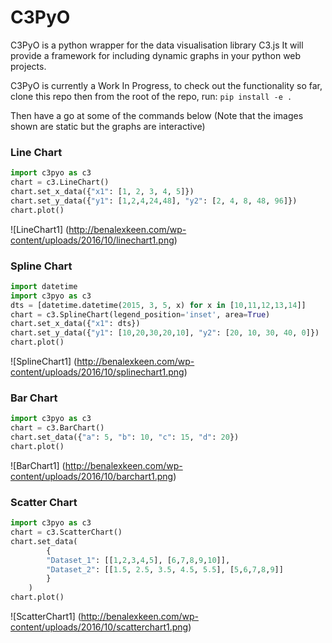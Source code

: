 # C3PyO
C3PyO is a python wrapper for the data visualisation library C3.js
It will provide a framework for including dynamic graphs in your python web projects.

C3PyO is currently a Work In Progress, to check out the functionality so far, clone this repo then from the root of the repo, run:
`pip install -e .`

Then have a go at some of the commands below (Note that the images shown are static but the graphs are interactive)

### Line Chart

```python
import c3pyo as c3
chart = c3.LineChart()
chart.set_x_data({"x1": [1, 2, 3, 4, 5]})
chart.set_y_data({"y1": [1,2,4,24,48], "y2": [2, 4, 8, 48, 96]})
chart.plot()
```
![LineChart1]
(http://benalexkeen.com/wp-content/uploads/2016/10/linechart1.png)

### Spline Chart

```python
import datetime
import c3pyo as c3
dts = [datetime.datetime(2015, 3, 5, x) for x in [10,11,12,13,14]]
chart = c3.SplineChart(legend_position='inset', area=True)
chart.set_x_data({"x1": dts})
chart.set_y_data({"y1": [10,20,30,20,10], "y2": [20, 10, 30, 40, 0]})
chart.plot()
```

![SplineChart1]
(http://benalexkeen.com/wp-content/uploads/2016/10/splinechart1.png)

### Bar Chart

```python
import c3pyo as c3
chart = c3.BarChart()
chart.set_data({"a": 5, "b": 10, "c": 15, "d": 20})
chart.plot()
```

![BarChart1]
(http://benalexkeen.com/wp-content/uploads/2016/10/barchart1.png)

### Scatter Chart

```python
import c3pyo as c3
chart = c3.ScatterChart()
chart.set_data(
        {
        "Dataset_1": [[1,2,3,4,5], [6,7,8,9,10]],
        "Dataset_2": [[1.5, 2.5, 3.5, 4.5, 5.5], [5,6,7,8,9]]
        }
    )
chart.plot()
```

![ScatterChart1]
(http://benalexkeen.com/wp-content/uploads/2016/10/scatterchart1.png)
